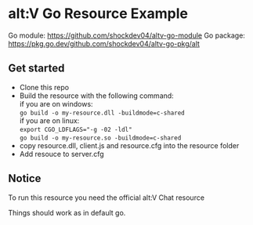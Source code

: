 # alt:V Go Resource Example
Go module: https://github.com/shockdev04/altv-go-module
Go package: https://pkg.go.dev/github.com/shockdev04/altv-go-pkg/alt

## Get started
- Clone this repo 
- Build the resource with the following command:  
if you are on windows:  
``go build -o my-resource.dll -buildmode=c-shared``  
if you are on linux:  
``export CGO_LDFLAGS="-g -02 -ldl"``  
``go build -o my-resource.so -buildmode=c-shared``  
- copy resource.dll, client.js and resource.cfg into the resource folder
- Add resouce to server.cfg

## Notice 
To run this resource you need the official alt:V Chat resource

Things should work as in default go.